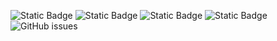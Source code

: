 ![Static Badge](https://img.shields.io/badge/blacklists-60-000000) ![Static Badge](https://img.shields.io/badge/blacklisted-2910630-cc0000) ![Static Badge](https://img.shields.io/badge/whitelisted-2243-00CC00) ![Static Badge](https://img.shields.io/badge/streaming_blacklist-28107-000000) ![GitHub issues](https://img.shields.io/github/issues/fabriziosalmi/blacklists)
